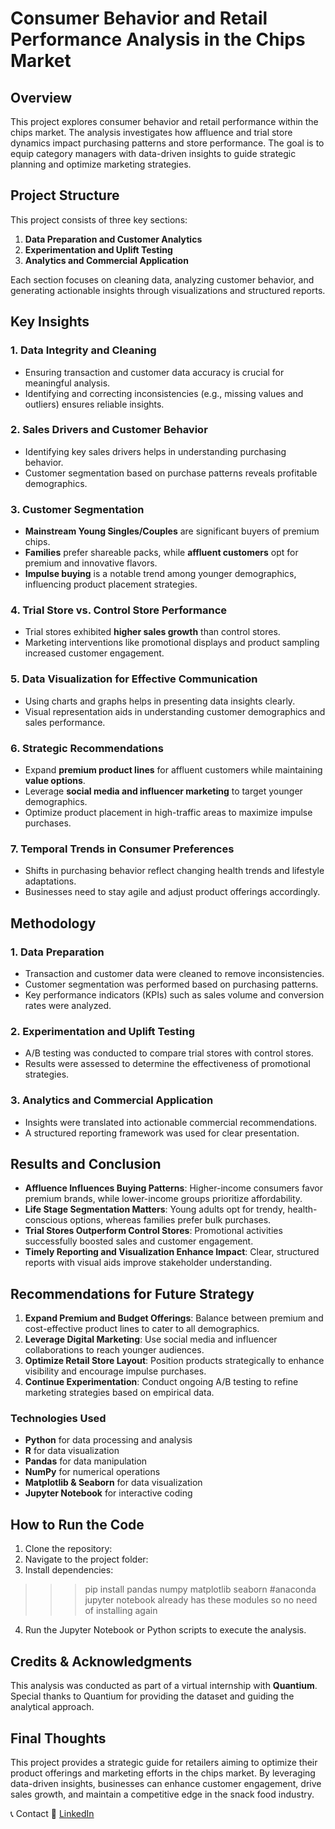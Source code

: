 # Consumer Behavior and Retail Performance Analysis in the Chips Market 

## Overview
This project explores consumer behavior and retail performance within the chips market. The analysis investigates how affluence and trial store dynamics impact purchasing patterns and store performance. The goal is to equip category managers with data-driven insights to guide strategic planning and optimize marketing strategies.

## Project Structure
This project consists of three key sections:
1. **Data Preparation and Customer Analytics**
2. **Experimentation and Uplift Testing**
3. **Analytics and Commercial Application**

Each section focuses on cleaning data, analyzing customer behavior, and generating actionable insights through visualizations and structured reports.

## Key Insights

### 1. Data Integrity and Cleaning
- Ensuring transaction and customer data accuracy is crucial for meaningful analysis.
- Identifying and correcting inconsistencies (e.g., missing values and outliers) ensures reliable insights.

### 2. Sales Drivers and Customer Behavior
- Identifying key sales drivers helps in understanding purchasing behavior.
- Customer segmentation based on purchase patterns reveals profitable demographics.

### 3. Customer Segmentation
- **Mainstream Young Singles/Couples** are significant buyers of premium chips.
- **Families** prefer shareable packs, while **affluent customers** opt for premium and innovative flavors.
- **Impulse buying** is a notable trend among younger demographics, influencing product placement strategies.

### 4. Trial Store vs. Control Store Performance
- Trial stores exhibited **higher sales growth** than control stores.
- Marketing interventions like promotional displays and product sampling increased customer engagement.

### 5. Data Visualization for Effective Communication
- Using charts and graphs helps in presenting data insights clearly.
- Visual representation aids in understanding customer demographics and sales performance.

### 6. Strategic Recommendations
- Expand **premium product lines** for affluent customers while maintaining **value options**.
- Leverage **social media and influencer marketing** to target younger demographics.
- Optimize product placement in high-traffic areas to maximize impulse purchases.

### 7. Temporal Trends in Consumer Preferences
- Shifts in purchasing behavior reflect changing health trends and lifestyle adaptations.
- Businesses need to stay agile and adjust product offerings accordingly.

## Methodology

### 1. Data Preparation
- Transaction and customer data were cleaned to remove inconsistencies.
- Customer segmentation was performed based on purchasing patterns.
- Key performance indicators (KPIs) such as sales volume and conversion rates were analyzed.

### 2. Experimentation and Uplift Testing
- A/B testing was conducted to compare trial stores with control stores.
- Results were assessed to determine the effectiveness of promotional strategies.

### 3. Analytics and Commercial Application
- Insights were translated into actionable commercial recommendations.
- A structured reporting framework was used for clear presentation.

## Results and Conclusion
- **Affluence Influences Buying Patterns**: Higher-income consumers favor premium brands, while lower-income groups prioritize affordability.
- **Life Stage Segmentation Matters**: Young adults opt for trendy, health-conscious options, whereas families prefer bulk purchases.
- **Trial Stores Outperform Control Stores**: Promotional activities successfully boosted sales and customer engagement.
- **Timely Reporting and Visualization Enhance Impact**: Clear, structured reports with visual aids improve stakeholder understanding.

## Recommendations for Future Strategy
1. **Expand Premium and Budget Offerings**: Balance between premium and cost-effective product lines to cater to all demographics.
2. **Leverage Digital Marketing**: Use social media and influencer collaborations to reach younger audiences.
3. **Optimize Retail Store Layout**: Position products strategically to enhance visibility and encourage impulse purchases.
4. **Continue Experimentation**: Conduct ongoing A/B testing to refine marketing strategies based on empirical data.

### **Technologies Used**

- **Python** for data processing and analysis
- **R** for data visualization
- **Pandas** for data manipulation
- **NumPy** for numerical operations
- **Matplotlib & Seaborn** for data visualization
- **Jupyter Notebook** for interactive coding

## **How to Run the Code**

1. Clone the repository:
2. Navigate to the project folder:
3. Install dependencies:
>>> pip install pandas numpy matplotlib seaborn #anaconda jupyter notebook already has these modules so no need of installing again
4. Run the Jupyter Notebook or Python scripts to execute the analysis.


## **Credits & Acknowledgments**

This analysis was conducted as part of a virtual internship with **Quantium**. Special thanks to Quantium for providing the dataset and guiding the analytical approach.

 
## Final Thoughts
This project provides a strategic guide for retailers aiming to optimize their product offerings and marketing efforts in the chips market. By leveraging data-driven insights, businesses can enhance customer engagement, drive sales growth, and maintain a competitive edge in the snack food industry.

📞 Contact
🔗 [LinkedIn](http://linkedin.com/in/munna-a4ab07253)